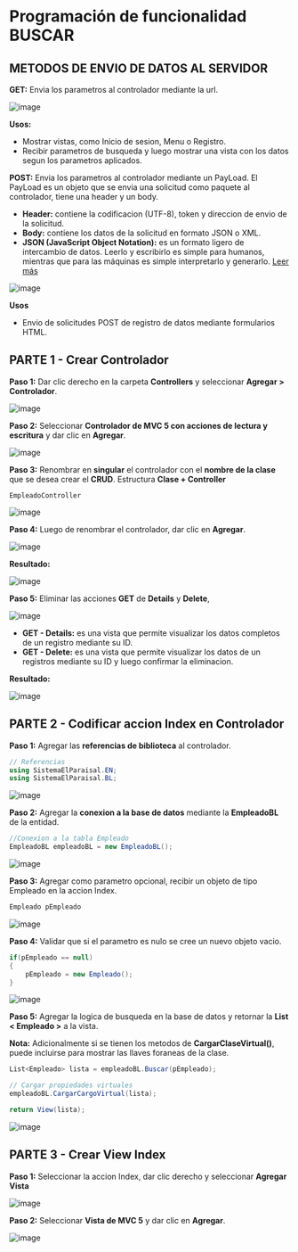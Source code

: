 # Programación de funcionalidad BUSCAR

## METODOS DE ENVIO DE DATOS AL SERVIDOR

**GET:** Envia los parametros al controlador mediante la url.

![image](https://github.com/user-attachments/assets/ee9945b4-66be-480e-b714-325cacb86378)

**Usos:** 
- Mostrar vistas, como Inicio de sesion, Menu o Registro.
- Recibir parametros de busqueda y luego mostrar una vista con los datos segun los parametros aplicados.

**POST:** Envia los parametros al controlador mediante un PayLoad. El PayLoad es un objeto que se envia una solicitud como paquete al controlador, tiene una header y un body.
- **Header:** contiene la codificacion (UTF-8), token y direccion de envio de la solicitud.
- **Body:** contiene los datos de la solicitud en formato JSON o XML.
- **JSON (JavaScript Object Notation):** es un formato ligero de intercambio de datos. Leerlo y escribirlo es simple para humanos, mientras que para las máquinas es simple interpretarlo y generarlo. [Leer más](https://developer.mozilla.org/es/docs/Learn/JavaScript/Objects/JSON)

![image](https://github.com/user-attachments/assets/9acf5e9b-2a56-4828-93a5-1b4553a6d5a2)

**Usos**
- Envio de solicitudes POST de registro de datos mediante formularios HTML.

## PARTE 1 - Crear Controlador
**Paso 1:** Dar clic derecho en la carpeta **Controllers** y seleccionar **Agregar > Controlador**.

![image](https://github.com/user-attachments/assets/483c2936-bb18-4a2b-89d3-37b46ee923ef)

**Paso 2:** Seleccionar **Controlador de MVC 5 con acciones de lectura y escritura** y dar clic en **Agregar**.

![image](https://github.com/user-attachments/assets/4e0e53d7-94cb-4565-9610-91b71824faf5)

**Paso 3:** Renombrar en **singular** el controlador con el **nombre de la clase** que se desea crear el **CRUD**. Estructura **Clase + Controller**
```
EmpleadoController
```

![image](https://github.com/user-attachments/assets/fb4578e0-cb41-43dc-948f-1441e4fadafb)

**Paso 4:** Luego de renombrar el controlador, dar clic en **Agregar**.

![image](https://github.com/user-attachments/assets/8680273e-f9a8-4082-bf23-a20f9b424807)

**Resultado:**

![image](https://github.com/user-attachments/assets/4a838818-0973-4baa-9d79-cad003d582d3)

**Paso 5:** Eliminar las acciones **GET** de **Details** y **Delete**, 

![image](https://github.com/user-attachments/assets/6335e4a4-74d8-4eec-85dc-7dbafb110a65)

- **GET - Details:** es una vista que permite visualizar los datos completos de un registro mediante su ID.
- **GET - Delete:** es una vista que permite visualizar los datos de un registros mediante su ID y luego confirmar la eliminacion. 

**Resultado:**

![image](https://github.com/user-attachments/assets/c90d63a0-9e16-439f-89d6-08c7fa8b6be0)

## PARTE 2 - Codificar accion Index en Controlador
**Paso 1:** Agregar las **referencias de biblioteca** al controlador.
```csharp
// Referencias
using SistemaElParaisal.EN;
using SistemaElParaisal.BL;
```
![image](https://github.com/user-attachments/assets/48ee0225-c324-47be-bd8f-df22a1237bf3)

**Paso 2:**  Agregar la **conexion a la base de datos** mediante la **EmpleadoBL** de la entidad.
```csharp
//Conexion a la tabla Empleado
EmpleadoBL empleadoBL = new EmpleadoBL();
```
![image](https://github.com/user-attachments/assets/73d507c3-8d16-4043-9011-dbb2dabef10a)

**Paso 3:** Agregar como parametro opcional, recibir un objeto de tipo Empleado en la accion Index.
```csharp
Empleado pEmpleado
```
![image](https://github.com/user-attachments/assets/721a2341-6620-4c3c-9aa8-12a80a34b1a6)

**Paso 4:** Validar que si el parametro es nulo se cree un nuevo objeto vacio.
```csharp
if(pEmpleado == null)
{
    pEmpleado = new Empleado();
}
```
![image](https://github.com/user-attachments/assets/3f35808f-a3b8-474b-a4d8-6ea84b1ba367)

**Paso 5:** Agregar la logica de busqueda en la base de datos y retornar la **List < Empleado >** a la vista. 

**Nota:** Adicionalmente si se tienen los metodos de **CargarClaseVirtual()**, puede incluirse para mostrar las llaves foraneas de la clase.

```csharp
List<Empleado> lista = empleadoBL.Buscar(pEmpleado);

// Cargar propiedades virtuales
empleadoBL.CargarCargoVirtual(lista);

return View(lista);
```

![image](https://github.com/user-attachments/assets/502096a0-c251-47ed-9197-7427794fe2f7)

## PARTE 3 - Crear View Index
**Paso 1:** Seleccionar la accion Index, dar clic derecho y seleccionar **Agregar Vista**

![image](https://github.com/user-attachments/assets/a1897d10-ee88-4ad2-bbba-9fbc4087eefa)

**Paso 2:** Seleccionar **Vista de MVC 5** y dar clic en **Agregar**.

![image](https://github.com/user-attachments/assets/2f4c6b4d-2968-4b35-8b79-1c91e16865d6)

